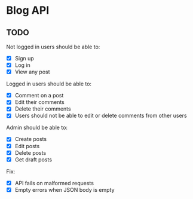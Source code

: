 # Blog API

## TODO

Not logged in users should be able to:

- [x] Sign up
- [x] Log in
- [x] View any post

Logged in users should be able to:

- [x] Comment on a post
- [x] Edit their comments
- [x] Delete their comments
- [x] Users should not be able to edit or delete comments from other users

Admin should be able to:

- [x] Create posts
- [x] Edit posts
- [x] Delete posts
- [x] Get draft posts

Fix:

- [x] API fails on malformed requests
- [x] Empty errors when JSON body is empty
